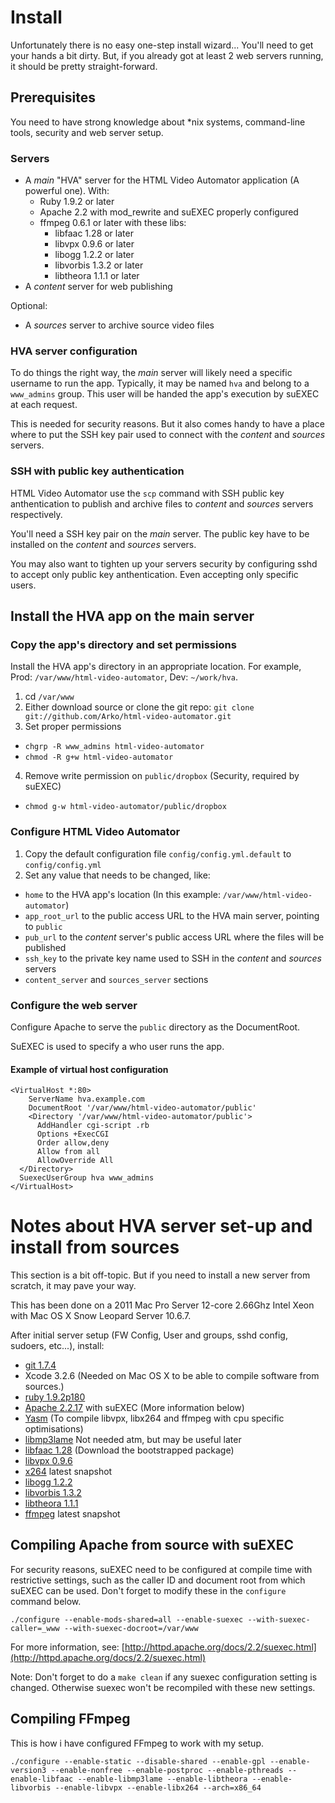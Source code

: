 # Install

Unfortunately there is no easy one-step install wizard... You'll need to get your hands a bit dirty. But, if you already got at least 2 web servers running, it should be pretty straight-forward.

## Prerequisites

You need to have strong knowledge about *nix systems, command-line tools, security and web server setup.

### Servers

- A *main* "HVA" server for the HTML Video Automator application (A powerful one). With:
  - Ruby 1.9.2 or later
  - Apache 2.2 with mod_rewrite and suEXEC properly configured
  - ffmpeg 0.6.1 or later with these libs:
    - libfaac 1.28 or later
    - libvpx 0.9.6 or later
    - libogg 1.2.2 or later
    - libvorbis 1.3.2 or later
    - libtheora 1.1.1 or later
- A *content* server for web publishing

Optional:

- A *sources* server to archive source video files

### HVA server configuration

To do things the right way, the *main* server will likely need a specific username to run the app. Typically, it may be named `hva` and belong to a `www_admins` group. This user will be handed the app's execution by suEXEC at each request.

This is needed for security reasons. But it also comes handy to have a place where to put the SSH key pair used to connect with the *content* and *sources* servers.

### SSH with public key authentication

HTML Video Automator use the `scp` command with SSH public key anthentication to publish and archive files to *content* and *sources* servers respectively.

You'll need a SSH key pair on the *main* server. The public key have to be installed on the *content* and *sources* servers.

You may also want to tighten up your servers security by configuring sshd to accept only public key anthentication. Even accepting only specific users.

## Install the HVA app on the main server

### Copy the app's directory and set permissions

Install the HVA app's directory in an appropriate location. For example, Prod: `/var/www/html-video-automator`, Dev: `~/work/hva`.

1. cd `/var/www`
2. Either download source or clone the git repo: `git clone git://github.com/Arko/html-video-automator.git`
3. Set proper permissions
  - `chgrp -R www_admins html-video-automator`
  - `chmod -R g+w html-video-automator`
4. Remove write permission on `public/dropbox` (Security, required by suEXEC)
  - `chmod g-w html-video-automator/public/dropbox`

### Configure HTML Video Automator

1. Copy the default configuration file `config/config.yml.default` to `config/config.yml`
2. Set any value that needs to be changed, like:
  - `home` to the HVA app's location (In this example: `/var/www/html-video-automator`)
  - `app_root_url` to the public access URL to the HVA main server, pointing to `public`
  - `pub_url` to the *content* server's public access URL where the files will be published
  - `ssh_key` to the private key name used to SSH in the *content* and *sources* servers
  - `content_server` and `sources_server` sections

### Configure the web server

Configure Apache to serve the `public` directory as the DocumentRoot.

SuEXEC is used to specify a who user runs the app.

#### Example of virtual host configuration
    <VirtualHost *:80>
    	ServerName hva.example.com
    	DocumentRoot '/var/www/html-video-automator/public'
    	<Directory '/var/www/html-video-automator/public'>
          AddHandler cgi-script .rb
          Options +ExecCGI
          Order allow,deny
          Allow from all
          AllowOverride All
      </Directory>
      SuexecUserGroup hva www_admins
    </VirtualHost>

# Notes about HVA server set-up and install from sources

This section is a bit off-topic. But if you need to install a new server from scratch, it may pave your way.

This has been done on a 2011 Mac Pro Server 12-core 2.66Ghz Intel Xeon with Mac OS X Snow Leopard Server 10.6.7.

After initial server setup (FW Config, User and groups, sshd config, sudoers, etc...), install:

  - [git 1.7.4](http://git-scm.com/)
  - Xcode 3.2.6 (Needed on Mac OS X to be able to compile software from sources.)
  - [ruby 1.9.2p180 ](http://www.ruby-lang.org/fr/)
  - [Apache 2.2.17](http://httpd.apache.org/docs/2.2/) with suEXEC (More information below)
  - [Yasm](http://www.tortall.net/projects/yasm/) (To compile libvpx, libx264 and ffmpeg with cpu specific optimisations)
  - [libmp3lame](http://lame.sourceforge.net/) Not needed atm, but may be useful later
  - [libfaac 1.28](http://www.audiocoding.com/faac.html) (Download the bootstrapped package)
  - [libvpx 0.9.6](http://code.google.com/p/webm/)
  - [x264](http://www.videolan.org/developers/x264.html) latest snapshot
  - [libogg 1.2.2](http://www.xiph.org/downloads/)
  - [libvorbis 1.3.2](http://www.xiph.org/downloads/)
  - [libtheora 1.1.1](http://www.xiph.org/downloads/)
  - [ffmpeg](http://www.ffmpeg.org/download.html) latest snapshot

## Compiling Apache from source with suEXEC

For security reasons, suEXEC need to be configured at compile time with restrictive settings, such as the caller ID and document root from which suEXEC can be used. Don't forget to modify these in the `configure` command below.

    ./configure --enable-mods-shared=all --enable-suexec --with-suexec-caller=_www --with-suexec-docroot=/var/www

For more information, see: [http://httpd.apache.org/docs/2.2/suexec.html](http://httpd.apache.org/docs/2.2/suexec.html)

Note: Don't forget to do a `make clean` if any suexec configuration setting is changed. Otherwise suexec won't be recompiled with these new settings.

## Compiling FFmpeg

This is how i have configured FFmpeg to work with my setup.

    ./configure --enable-static --disable-shared --enable-gpl --enable-version3 --enable-nonfree --enable-postproc --enable-pthreads --enable-libfaac --enable-libmp3lame --enable-libtheora --enable-libvorbis --enable-libvpx --enable-libx264 --arch=x86_64



